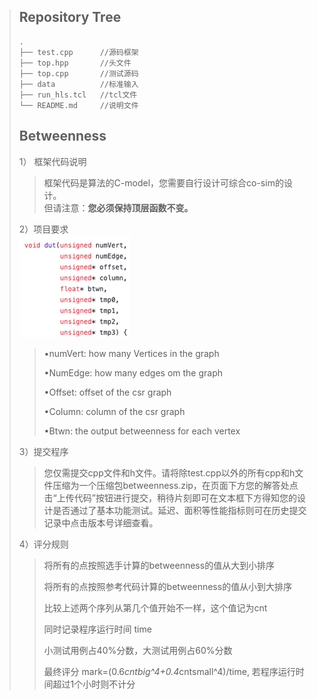   >## Repository Tree
  >
  >```
  >.
  >├── test.cpp      //源码框架
  >├── top.hpp       //头文件
  >├── top.cpp       //测试源码
  >├── data          //标准输入
  >├── run_hls.tcl   //tcl文件
  >└── README.md     //说明文件
  >```
  >
  >## Betweenness
  >
  >  1）	框架代码说明
  >
  >  >框架代码是算法的C-model，您需要自行设计可综合co-sim的设计。  
  >  >但请注意：**您必须保持顶层函数不变。**
  >
  >  2）项目要求  
  > ![](../assets/1.png)
  >
  >
  >  >•numVert: how many Vertices in the graph
  >  >
  >  >•NumEdge: how many edges om the graph
  >  >
  >  >•Offset: offset of the csr graph
  >  >
  >  >•Column: column of the csr graph
  >  >
  >  >•Btwn: the output betweenness for each vertex
  >
  >  3）提交程序
  >
  >  >您仅需提交cpp文件和h文件。请将除test.cpp以外的所有cpp和h文件压缩为一个压缩包betweenness.zip，在页面下方您的解答处点击“上传代码”按钮进行提交，稍待片刻即可在文本框下方得知您的设计是否通过了基本功能测试。延迟、面积等性能指标则可在历史提交记录中点击版本号详细查看。
  >
  >  4）评分规则
  >
  >  >将所有的点按照选手计算的betweenness的值从大到小排序
  >  >
  >  >将所有的点按照参考代码计算的betweenness的值从小到大排序
  >  >
  >  >比较上述两个序列从第几个值开始不一样，这个值记为cnt
  >  >
  >  >同时记录程序运行时间 time
  >  >
  >  >小测试用例占40%分数，大测试用例占60%分数
  >  >
  >  >最终评分 mark=(0.6*cntbig^4+0.4*cntsmall^4)/time, 若程序运行时间超过1个小时则不计分
